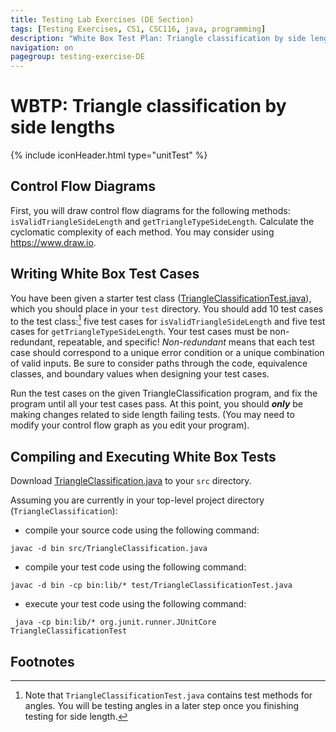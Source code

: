 ```yaml
---
title: Testing Lab Exercises (DE Section)
tags: [Testing Exercises, CS1, CSC116, java, programming]
description: "White Box Test Plan: Triangle classification by side lengths"
navigation: on
pagegroup: testing-exercise-DE
---
```


# WBTP: Triangle classification by side lengths
{% include iconHeader.html type="unitTest" %}

## Control Flow Diagrams

First, you will draw control flow diagrams for the following methods: `isValidTriangleSideLength` and `getTriangleTypeSideLength`. Calculate the cyclomatic complexity of each method. You may consider using <https://www.draw.io>.

## Writing White Box Test Cases

You have been given a starter test class ([TriangleClassificationTest.java](TriangleClassificationTest.java)), which you should place in your `test` directory. You should add 10 test cases to the test class:[^1] five test cases for `isValidTriangleSideLength` and five test cases for `getTriangleTypeSideLength`. Your test cases must be non-redundant, repeatable, and specific! *Non-redundant* means that each test case should correspond to a unique error condition or a unique combination of valid inputs. Be sure to consider paths through the code, equivalence classes, and boundary values when designing your test cases. 

Run the test cases on the given TriangleClassification program, and fix the program until all your test cases pass. At this point, you should ***only*** be making changes related to side length failing tests. (You may need to modify your control flow graph as you edit your program).

## Compiling and Executing White Box Tests

Download [TriangleClassification.java](TriangleClassification.java) to your `src` directory.

Assuming you are currently in your top-level project directory (`TriangleClassification`):

* compile your source code using the following command:
```
javac -d bin src/TriangleClassification.java
```
* compile your test code using the following command: 
```
javac -d bin -cp bin:lib/* test/TriangleClassificationTest.java
```
* execute your test code using the following command:
```
 java -cp bin:lib/* org.junit.runner.JUnitCore TriangleClassificationTest
```

## Footnotes

[^1]: Note that `TriangleClassificationTest.java` contains test methods for angles. You will be testing angles in a later step once you finishing testing for side length.
